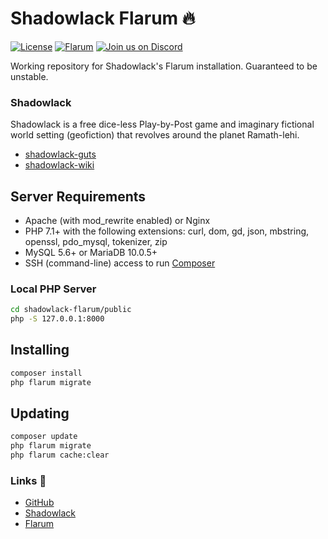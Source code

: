 # Shadowlack Flarum 🔥

[![License](https://img.shields.io/badge/license-MIT-blue.svg)](https://github.com/shriker/shadowlack-flarum/blob/master/LICENSE.md) [![Flarum](https://img.shields.io/badge/flarum-0.1.0--beta.8-%23E7672E)](https://flarum.org/) [![Join us on Discord](https://img.shields.io/discord/140589809231069184?logo=discord)](https://discord.gg/BNhwAm9)

Working repository for Shadowlack's Flarum installation. Guaranteed to be unstable.

### Shadowlack

Shadowlack is a free dice-less Play-by-Post game and imaginary fictional world setting (geofiction) that revolves around the planet Ramath-lehi.

* [shadowlack-guts](https://github.com/shriker/shadowlack-guts)
* [shadowlack-wiki](https://github.com/shriker/shadowlack-wiki)

## Server Requirements

* Apache (with mod_rewrite enabled) or Nginx
* PHP 7.1+ with the following extensions: curl, dom, gd, json, mbstring, openssl, pdo_mysql, tokenizer, zip
* MySQL 5.6+ or MariaDB 10.0.5+
* SSH (command-line) access to run [Composer](https://getcomposer.org/)

### Local PHP Server

```bash
cd shadowlack-flarum/public
php -S 127.0.0.1:8000
```

## Installing

```bash
composer install
php flarum migrate
```

## Updating

```bash
composer update
php flarum migrate
php flarum cache:clear
```

### Links 🔗

* [GitHub](https://github.com/shriker/shadowlack-flarum)
* [Shadowlack](https://shadowlack.com/)
* [Flarum](https://flarum.org/)
